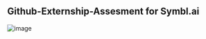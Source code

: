 ## Github-Externship-Assesment for Symbl.ai
![image](https://user-images.githubusercontent.com/65395607/146091808-697eec53-e2f8-4d6b-bb48-087924f7c11c.png)
